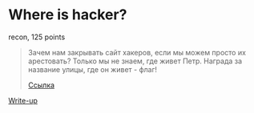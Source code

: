 # Where is hacker?

recon, 125 points

> Зачем нам закрывать сайт хакеров, если мы можем просто их арестовать?
> Только мы не знаем, где живет Петр. Награда за название улицы, где он 
> живет - флаг!
>
> [Ссылка](https://fes.ugractf.ru/)

[Write-up](WRITEUP.md)

